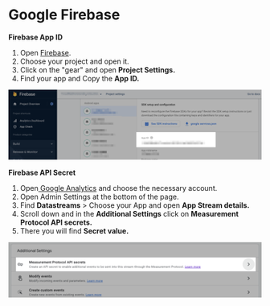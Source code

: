 # Google Firebase

**Firebase App ID**

1. Open [Firebase](https://console.firebase.google.com/).
2. Choose your project and open it.
3. Click on the "gear" and open **Project Settings.**
4. Find your app and Copy the **App ID.**

![Firebase - Settings - App ID.](<../../.gitbook/assets/Firebase App ID (1).png>)

**Firebase API Secret**

1. Open[ Google Analytics](https://analytics.google.com/analytics) and choose the necessary account.
2. Open Admin Settings at the bottom of the page.
3. Find **Datastreams** > Choose your App and open **App Stream details.**
4. Scroll down and in the **Additional Settings** click on **Measurement Protocol API secrets.**
5. There you will find **Secret value.**

![Firebase API Secret](<../../.gitbook/assets/Firebase App Secret (1).png>)
